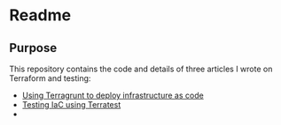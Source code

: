 # Readme

## Purpose

This repository contains the code and details of three articles I wrote on Terraform and testing:

- [Using Terragrunt to deploy infrastructure as code](https://www.linkedin.com/pulse/using-terragrunt-deploy-infrastructure-code-ed-oatley-poeqe)
- [Testing IaC using Terratest](https://www.linkedin.com/pulse/testing-iac-using-terratest-ed-oatley-4arje)
- 